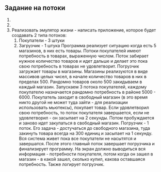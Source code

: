 ## Задание на потоки

1.
2. 
3. Реализовать эмулятор жизни - написать приложение, которое будет создавать 2 типа потоков:
    1. Покупатели - 3 штуки
    2. Загрузчик - 1 штука
Программа реализует ситуацию когда есть 5 магазинов, в них есть товары. 
Потоки покупателей имеют потребность в товарах, выраженную числом. Поток забирает нужное количество товаров и идет дальше и делает это пока свою потребность в товарах не удовлетворит.
Погрузчик загружает товары в магазины. Магазины реализуются в виде массивов целых чисел, в начале количество товаров в них в пределах 500. Рандомно товаров около 500 закидываем в каждый магазин. 
Запускаем 3 потока покупателей, каждому покупателю назначается рандомно потребность в районе 5000 - 6000. Покупатель заходит в свободный магазин (в это время никто другой не может туда зайти - для реализации использовать мьютексы), покупает товар. Если удовлетворил свою потребность, то поток покупателя завершается, если не удовлетворил - он засыпает на 2 секунды. Потом пробуждается и заново идет закупаться в свободный магазин.
Погрузчик - 1 поток. Его задача - достучаться до свободного магазина, туда закинуть товара всегда на 300 единиц и засыпает на 1 секунду. 
Вся система живет пока все покупатели не насытятся и завершатся. После этого главный поток завершает погрузчика и финализирует программу. 
На экран должно выводиться вся информация - потребности покупателя, потом когда он зашел в магазин - в какой зашел, сколько купил, какова оставшаяся потребность.
Также логирует погрузчик.
